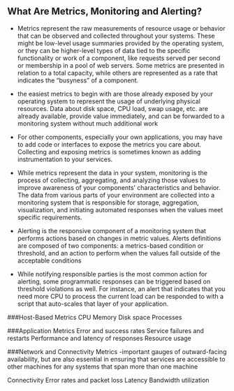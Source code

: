 ## What Are Metrics, Monitoring and Alerting?
- Metrics represent the raw measurements of resource usage or behavior that can be observed and collected throughout your systems. These might be low-level usage summaries provided by the operating system, or they can be higher-level types of data tied to the specific functionality or work of a component, like requests served per second or membership in a pool of web servers. Some metrics are presented in relation to a total capacity, while others are represented as a rate that indicates the “busyness” of a component.
- the easiest metrics to begin with are those already exposed by your operating system to represent the usage of underlying physical resources. Data about disk space, CPU load, swap usage, etc. are already available, provide value immediately, and can be forwarded to a monitoring system without much additional work
- For other components, especially your own applications, you may have to add code or interfaces to expose the metrics you care about. Collecting and exposing metrics is sometimes known as adding instrumentation to your services.

- While metrics represent the data in your system, monitoring is the process of collecting, aggregating, and analyzing those values to improve awareness of your components’ characteristics and behavior. The data from various parts of your environment are collected into a monitoring system that is responsible for storage, aggregation, visualization, and initiating automated responses when the values meet specific requirements.
- Alerting is the responsive component of a monitoring system that performs actions based on changes in metric values. Alerts definitions are composed of two components: a metrics-based condition or threshold, and an action to perform when the values fall outside of the acceptable conditions
- While notifying responsible parties is the most common action for alerting, some programmatic responses can be triggered based on threshold violations as well. For instance, an alert that indicates that you need more CPU to process the current load can be responded to with a script that auto-scales that layer of your application.

###Host-Based Metrics
CPU
Memory
Disk space
Processes

###Application Metrics
Error and success rates
Service failures and restarts
Performance and latency of responses
Resource usage

###Network and Connectivity Metrics
-important gauges of outward-facing availability, but are also essential in ensuring that services are accessible to other machines for any systems that span more than one machine

Connectivity
Error rates and packet loss
Latency
Bandwidth utilization
